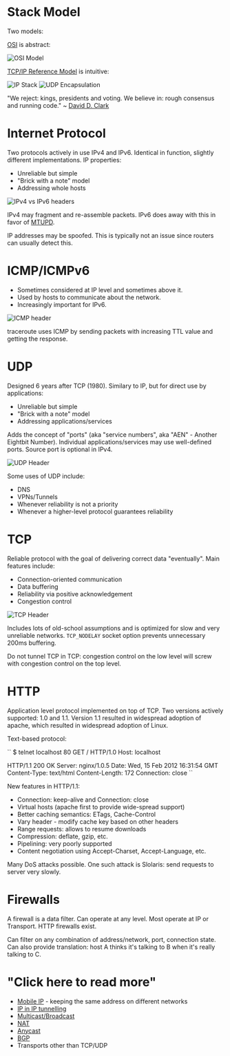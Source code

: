 
# Stack Model

Two models:

[OSI](http://en.wikipedia.org/wiki/OSI_model) is abstract:

![OSI Model](http://upload.wikimedia.org/wikipedia/commons/2/2b/Osi-model.png)

[TCP/IP Reference Model](http://en.wikipedia.org/wiki/TCP/IP_model) is intuitive:

![IP Stack](http://upload.wikimedia.org/wikipedia/commons/c/c4/IP_stack_connections.svg)
![UDP Encapsulation](http://upload.wikimedia.org/wikipedia/commons/3/3b/UDP_encapsulation.svg)

"We reject: kings, presidents and voting. We believe in: rough consensus and running code." ~ [David D. Clark](http://en.wikipedia.org/wiki/David_D._Clark)

# Internet Protocol

Two protocols actively in use IPv4 and IPv6. Identical in function, slightly different implementations. IP properties:

* Unreliable but simple
* "Brick with a note" model
* Addressing whole hosts

![IPv4 vs IPv6 headers](http://2.bp.blogspot.com/-y8SWF1V2YYE/TlUuuddulTI/AAAAAAAAAOM/5lWHruyWh3c/s1600/ipv4_ipv6.jpg)

IPv4 may fragment and re-assemble packets. IPv6 does away with this in favor of [MTUPD](http://en.wikipedia.org/wiki/Path_MTU_Discovery).

IP addresses may be spoofed. This is typically not an issue since routers can usually detect this.

# ICMP/ICMPv6

* Sometimes considered at IP level and sometimes above it.
* Used by hosts to communicate about the network.
* Increasingly important for IPv6.

![ICMP header](http://www.cisco.com/image/gif/paws/25885/pmtud_ipfrag_05.gif)

traceroute uses ICMP by sending packets with increasing TTL value and getting the response.

# UDP

Designed 6 years after TCP (1980). Similary to IP, but for direct use by applications:

* Unreliable but simple
* "Brick with a note" model
* Addressing applications/services

Adds the concept of "ports" (aka "service numbers", aka "AEN" - Another Eightbit Number). Individual applications/services may use well-defined ports. Source port is optional in IPv4.

![UDP Header](http://ipv6.com/images/diagrams/udp2.gif)

Some uses of UDP include:

* DNS
* VPNs/Tunnels
* Whenever reliability is not a priority
* Whenever a higher-level protocol guarantees reliability

# TCP

Reliable protocol with the goal of delivering correct data "eventually". Main features include:

* Connection-oriented communication
* Data buffering
* Reliability via positive acknowledgement
* Congestion control

![TCP Header](http://upload.wikimedia.org/wikipedia/de/thumb/f/fd/TCP_Header.svg/400px-TCP_Header.svg.png)

Includes lots of old-school assumptions and is optimized for slow and very unreliable networks. `TCP_NODELAY` socket option prevents unnecessary 200ms buffering.

Do not tunnel TCP in TCP: congestion control on the low level will screw with congestion control on the top level.

# HTTP

Application level protocol implemented on top of TCP. Two versions actively supported: 1.0 and 1.1. Version 1.1 resulted in widespread adoption of apache, which resulted in widespread adoption of Linux.

Text-based protocol:

``
$ telnet localhost 80
GET / HTTP/1.0
Host: localhost

HTTP/1.1 200 OK
Server: nginx/1.0.5
Date: Wed, 15 Feb 2012 16:31:54 GMT
Content-Type: text/html
Content-Length: 172
Connection: close
``

New features in HTTP/1.1:

* Connection: keep-alive and Connection: close
* Virtual hosts (apache first to provide wide-spread support)
* Better caching semantics: ETags, Cache-Control
* Vary header - modify cache key based on other headers
* Range requests: allows to resume downloads
* Compression: deflate, gzip, etc.
* Pipelining: very poorly supported
* Content negotiation using Accept-Charset, Accept-Language, etc.

Many DoS attacks possible. One such attack is Slolaris: send requests to server very slowly.

# Firewalls

A firewall is a data filter. Can operate at any level. Most operate at IP or Transport. HTTP firewalls exist.

Can filter on any combination of address/network, port, connection state. Can also provide translation: host A thinks it's talking to B when it's really talking to C.

# "Click here to read more"

* [Mobile IP]() - keeping the same address on different networks
* [IP in IP tunnelling]()
* [Multicast/Broadcast]()
* [NAT]()
* [Anycast]()
* [BGP]()
* Transports other than TCP/UDP
